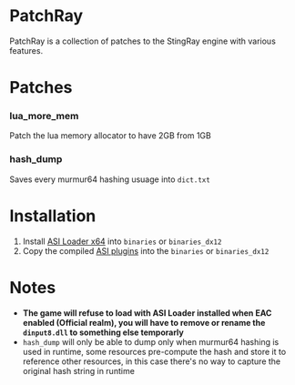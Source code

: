 # PatchRay
PatchRay is a collection of patches to the StingRay engine with various features.
# Patches
### lua_more_mem
Patch the lua memory allocator to have 2GB from 1GB
### hash_dump
Saves every murmur64 hashing usuage into `dict.txt`
# Installation
1. Install [ASI Loader x64](https://github.com/ThirteenAG/Ultimate-ASI-Loader/releases/) into `binaries` or `binaries_dx12`
2. Copy the compiled [ASI plugins](https://github.com/thewhitegoatcb/patchray/releases) into the `binaries` or `binaries_dx12`
# Notes
- **The game will refuse to load with ASI Loader installed when EAC enabled (Official realm), you will have to remove or rename the `dinput8.dll` to something else temporarly**
- `hash_dump` will only be able to dump only when murmur64 hashing is used in runtime, some resources pre-compute the hash and store it to reference other resources, in this case there's no way to capture the original hash string in runtime